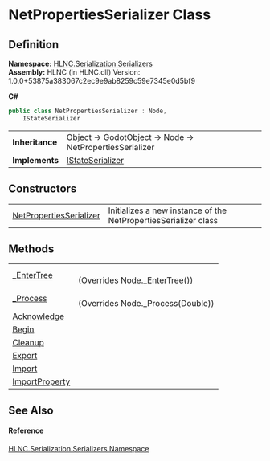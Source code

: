 # NetPropertiesSerializer Class




## Definition
**Namespace:** <a href="N_HLNC_Serialization_Serializers">HLNC.Serialization.Serializers</a>  
**Assembly:** HLNC (in HLNC.dll) Version: 1.0.0+53875a383067c2ec9e9ab8259c59e7345e0d5bf9

**C#**
``` C#
public class NetPropertiesSerializer : Node, 
	IStateSerializer
```

<table><tr><td><strong>Inheritance</strong></td><td><a href="https://learn.microsoft.com/dotnet/api/system.object" target="_blank" rel="noopener noreferrer">Object</a>  →  GodotObject  →  Node  →  NetPropertiesSerializer</td></tr>
<tr><td><strong>Implements</strong></td><td><a href="T_HLNC_Serialization_Serializers_IStateSerializer">IStateSerializer</a></td></tr>
</table>



## Constructors
<table>
<tr>
<td><a href="M_HLNC_Serialization_Serializers_NetPropertiesSerializer__ctor">NetPropertiesSerializer</a></td>
<td>Initializes a new instance of the NetPropertiesSerializer class</td></tr>
</table>

## Methods
<table>
<tr>
<td><a href="M_HLNC_Serialization_Serializers_NetPropertiesSerializer__EnterTree">_EnterTree</a></td>
<td><br />(Overrides Node._EnterTree())</td></tr>
<tr>
<td><a href="M_HLNC_Serialization_Serializers_NetPropertiesSerializer__Process">_Process</a></td>
<td><br />(Overrides Node._Process(Double))</td></tr>
<tr>
<td><a href="M_HLNC_Serialization_Serializers_NetPropertiesSerializer_Acknowledge">Acknowledge</a></td>
<td> </td></tr>
<tr>
<td><a href="M_HLNC_Serialization_Serializers_NetPropertiesSerializer_Begin">Begin</a></td>
<td> </td></tr>
<tr>
<td><a href="M_HLNC_Serialization_Serializers_NetPropertiesSerializer_Cleanup">Cleanup</a></td>
<td> </td></tr>
<tr>
<td><a href="M_HLNC_Serialization_Serializers_NetPropertiesSerializer_Export">Export</a></td>
<td> </td></tr>
<tr>
<td><a href="M_HLNC_Serialization_Serializers_NetPropertiesSerializer_Import">Import</a></td>
<td> </td></tr>
<tr>
<td><a href="M_HLNC_Serialization_Serializers_NetPropertiesSerializer_ImportProperty">ImportProperty</a></td>
<td> </td></tr>
</table>

## See Also


#### Reference
<a href="N_HLNC_Serialization_Serializers">HLNC.Serialization.Serializers Namespace</a>  
